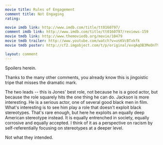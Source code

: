 ```yaml
---
movie title: Rules of Engagement
comment title: Not Engaging
rating: 

movie imdb link: http://www.imdb.com/title/tt0160797/
comment imdb link: http://www.imdb.com/title/tt0160797/reviews-159
movie tmdb link: http://www.themoviedb.org/movie/10479
movie tmdb trailer: http://www.youtube.com/watch?v=usKVcBTxkfk
movie tmdb poster: http://cf2.imgobject.com/t/p/original/exqAqOB3MeDnT9M9ZiBPOhnqLV3.jpg

layout: comment
---
```


Spoilers herein.

Thanks to the many other comments, you already know this is jingoistic tripe that misses the dramatic mark.

The two leads -- this is Jones' best role, not because he is a good actor, but because the role squarely hits the one thing he can do. Jackson is more interesting. He is a serious actor, one of several good black men in film. What's interesting is to see him play a role that doesn't exploit black stereotypes. That's rare enough, but here he exploits an equally deep American stereotype instead. It is equally entrenched in society, equally corrosive and equally accepted. I think of it as a perspective on racism by self-referentially focusing on stereotypes at a deeper level.

Not what they intended.